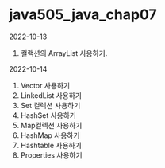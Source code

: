 # java505_java_chap07

2022-10-13
1. 컬랙션의 ArrayList 사용하기.

2022-10-14
1. Vector 사용하기 
2. LinkedList 사용하기
3. Set 컬렉션 사용하기
4. HashSet 사용하기
5. Map컬렉션 사용하기
6. HashMap 사용하기
7. Hashtable 사용하기
8. Properties 사용하기
